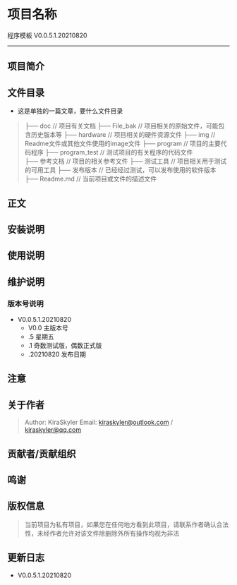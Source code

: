 # 项目名称

程序模板 V0.0.5.1.20210820

------

## 项目简介

## 文件目录

* 这是单独的一篇文章，要什么文件目录

>├── doc	                   		// 项目有关文档
>├── File_bak                   	// 项目相关的原始文件，可能包含历史版本等
>├── hardware                    // 项目相关的硬件资源文件
>├── img             	        // Readme文件或其他文件使用的image文件
>├── program						// 项目的主要代码程序
>├── program_test			    // 测试项目的有关程序的代码文件		
>├── 参考文档                     // 项目的相关参考文件
>├── 测试工具					 // 项目相关用于测试的可用工具
>├── 发布版本					 // 已经经过测试，可以发布使用的软件版本
>├── Readme.md				   // 当前项目或文件的描述文件

## 正文

## 安装说明

## 使用说明

## 维护说明

### 版本号说明

* V0.0.5.1.20210820
  * V0.0 主版本号
  * .5 星期五
  * .1 奇数测试版，偶数正式版
  * .20210820 发布日期

## 注意

## 关于作者

>Author: KiraSkyler
>Email: kiraskyler@outlook.com / kiraskyler@qq.com

## 贡献者/贡献组织

## 鸣谢

## 版权信息

> 当前项目为私有项目，如果您在任何地方看到此项目，请联系作者确认合法性，未经作者允许对该文件除删除外所有操作均视为非法

## 更新日志

* V0.0.5.1.20210820